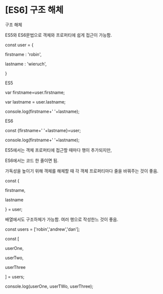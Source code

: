 # \[ES6\] 구조 해체

구조 해체 

ES5와 ES6문법으로 객체와 프로퍼티에 쉽게 접근이 가능함.

const user = {

firstname : 'robin',

lastname : 'wieruch',

}

ES5 

var firstname=user.firstname;

var lastname = user.lastname;

console.log\(firstname+' '+lastname\);

ES6

const {firstname+' '+lastname}=user;

console.log\(firstname+' '+lastname\);

ES5에서는 객체 프로퍼티에 접근할 때마다 행이 추가되지만,

ES6에서는 코드 한 줄이면 됨.

가독성을 높이기 위해 객체를 해체할 때 각 객체 프로퍼티마다 줄을 바꿔주는 것이 좋음.

const {

firstname,

lastname

} = user;

배열에서도 구조하체가 가능함. 여러 행으로 작성한느 것이 좋음.

const users = \['robin','andrew','dan'\];

const \[

userOne,

userTwo,

userThree

\] = users;

console.log\(userOne, userTWo, userThree\);

